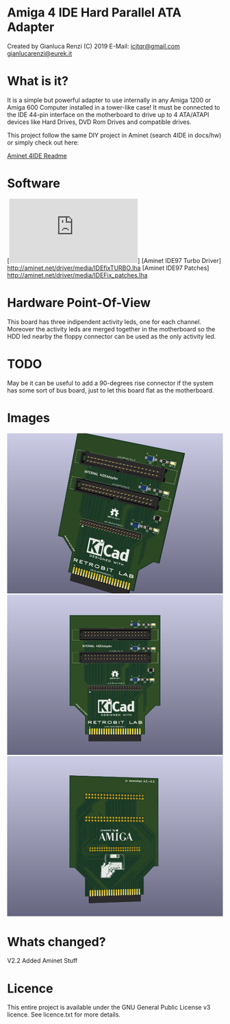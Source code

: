 # Amiga 4 IDE Hard Parallel ATA Adapter
Created by Gianluca Renzi (C) 2019
E-Mail: <icjtqr@gmail.com>
<gianlucarenzi@eurek.it>

# What is it?
It is a simple but powerful adapter to use internally in any Amiga 1200 or Amiga 600 Computer installed in a tower-like case!
It must be connected to the IDE 44-pin interface on the motherboard to drive up to 4 ATA/ATAPI devices like Hard Drives, DVD Rom Drives and compatible drives.

This project follow the same DIY project in Aminet (search 4IDE in docs/hw) or simply check out here:

[Aminet 4IDE Readme](Aminet-4IDE/4IDE.readme)

# Software
[![Aminet IDE97 Driver](http://aminet.net/driver/media/IDEfix97.lha)]
[Aminet IDE97 Turbo Driver] http://aminet.net/driver/media/IDEfixTURBO.lha
[Aminet IDE97 Patches] http://aminet.net/driver/media/IDEFix_patches.lha

# Hardware Point-Of-View
This board has three indipendent activity leds, one for each channel. Moreover the activity leds are merged together in the motherboard so the HDD led nearby the floppy connector can be used as the only activity led.

# TODO
May be it can be useful to add a 90-degrees rise connector if the system has some sort of bus board, just to let this board flat as the motherboard.

# Images
[![](images/4IDEAdapter.png "Board Overall")](#features)
[![](images/4IDEAdapter-f.png "Board Front")](#features)
[![](images/4IDEAdapter-b.png "Board Back")](#features)

# Whats changed?
V2.2 Added Aminet Stuff

# Licence
This entire project is available under the GNU General Public License v3 licence.
See licence.txt for more details.
